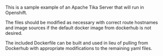 This is a sample example of an Apache Tika Server that will run in Openshift.

The files should be modified as necessary with correct route hostnames and image sources if the default
docker image from dockerhub is not desired.

The included Dockerfile can be built and used in lieu of pulling from Dockerhub with appropriate 
modifications to the remaining yaml files.


